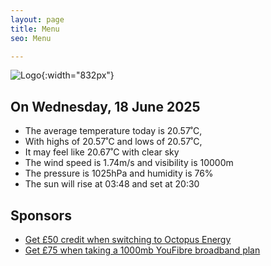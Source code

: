```yaml
---
layout: page
title: Menu
seo: Menu

---
```


![Logo](/images/logo.jpg){:width="832px"}

<!-- weather_marker starts -->
## On Wednesday, 18 June 2025

- The average temperature today is 20.57˚C,
- With highs of 20.57˚C and lows of 20.57˚C,
- It may feel like 20.67˚C with clear sky
- The wind speed is 1.74m/s and visibility is 10000m
- The pressure is 1025hPa and humidity is 76%
- The sun will rise at 03:48 and set at 20:30

<!-- weather_marker ends -->

## Sponsors

- [Get £50 credit when switching to Octopus Energy](https://bit.ly/3oD1nnS)
- [Get £75 when taking a 1000mb YouFibre broadband plan](https://aklam.io/91zWhU?)
